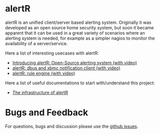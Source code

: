 alertR
======

alertR is an unified client/server based alerting system. Originally it was developed as an open source home security system, but soon it became apparent that it can be used in a great variety of scenarios where an alerting system is needed, for example as a simpler nagios to monitor the availability of a server/service.

Here a list of interesting usecases with alertR:

* [Introducing alertR: Open-Source alerting system (with video)](http://h4des.org/blog/index.php?/archives/345-Introducing-alertR-Open-Source-alerting-system.html)
* [alertR: dbus and xbmc notification client (with video)](http://h4des.org/blog/index.php?/archives/347-alertR-dbus-and-xbmc-notification-client.html)
* [alertR: rule engine (with video)](http://h4des.org/blog/index.php?/archives/349-alertR-rule-engine.html)

Here a list of useful documentations to start with/understand this project:

* [The infrastructure of alertR](https://github.com/sqall01/alertR/wiki/infrastructure)


Bugs and Feedback
======

For questions, bugs and discussion please use the [github issues](https://github.com/sqall01/alertR/issues).